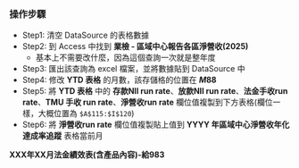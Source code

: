 ### 操作步驟
- Step1: 清空 DataSource 的表格數據
- Step2: 到 Access 中找到 **業檢 - 區域中心報告各區淨營收(2025)**
    - 基本上不需要改什麼，因為這個查詢一次就是整年度
- Step3: 匯出該查詢為 excel 檔案，並將數據貼到 DataSource 中
- Step4: 修改 **YTD 表格** 的月數，該存儲格的位置在 **$M$88**
- Step5: 將 **YTD 表格** 中的 **存款NII run rate**、**放款NII run rate**、**法金手收run rate**、**TMU 手收 run rate**、**淨營收run rate** 欄位值複製到下方表格(欄位一樣，大概位置為 `$A$115:$I$120`)
- Step6: 將 **淨營收run rate** 欄位值複製貼上值到 **YYYY 年區域中心淨營收年化達成率追蹤** 表格當前月

**XXX年XX月法金績效表(含產品內容)-給983**